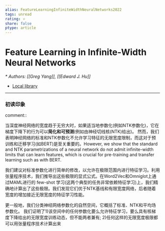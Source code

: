 ```yaml
---
alias: FeatureLearningInfiniteWidthNeuralNetworks2022
tags: unread
rating: ⭐
share: false
ptype: article
---
```


# Feature Learning in Infinite-Width Neural Networks
<cite>* Authors: [[Greg Yang]], [[Edward J. Hu]]</cite>


* [Local library](zotero://select/items/1_JHUULM33)

***

### 初读印象

comment:: 

当深度神经网络的宽度趋于无穷大时，如果适当地参数化(例如NTK参数化)，它在梯度下降下的行为可以**简化和可预测**(例如由神经切线核(NTK)给出)。
然而，我们表明神经网络的标准和NTK参数化不允许学习特征的无限宽度限制，而这对于预训练和迁移学习(如BERT)是至关重要的。However, we show that the standard and NTK parametrizations of a neural network  do not admit infinite-width limits that can learn features, which is crucial for pre-training and transfer learning such as with BERT. 

我们建议对标准参数化进行简单的修改，以允许在极限范围内进行特征学习。利用张量程序技术，我们推导出这些极限的显式公式。在Word2Vec和Omniglot上通过MAML进行的 few-shot 学习(这两个典型的任务非常依赖特征学习)上，我们精确地计算出了这些极限。我们发现它们优于NTK基线和有限宽度网络，后者随着宽度的增加接近无限宽度的特征学习性能。

更一般地，我们分类神经网络参数化的自然空间，它概括了标准、NTK和平均场参数化。  我们证明了1)该空间中的任何参数化要么允许特征学习，要么具有核梯度下降给出的无限宽度训练动态，但不能两者兼有; 2)任何这样的无限宽度极限都可以用张量程序技术计算出来

